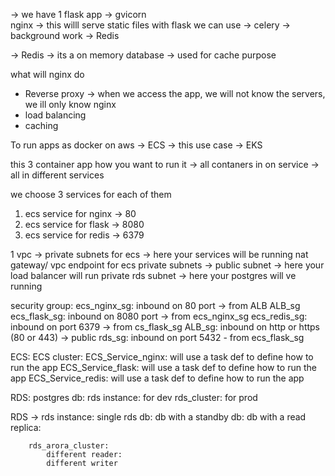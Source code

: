 -> 
we have 1 flask app -> gvicorn  
nginx -> this willl serve static files
with flask we can use -> celery -> background work -> Redis 

-> Redis -> its a on memory database -> used for cache purpose 




what will nginx do
- Reverse proxy -> when we access the app, we will not know the servers, we ill only know nginx
- load balancing
- caching 



To run apps as docker on aws 
-> ECS -> this use case
-> EKS 


this 3 container app 
how you want to run it
-> all contaners in on service
-> all in different services

we choose 3 services for each of them
1. ecs service for nginx -> 80
2. ecs service for flask -> 8080
3. ecs service for redis -> 6379

1 vpc -> 
 private subnets for ecs -> here your  services will be running
 nat gateway/ vpc endpoint for ecs private subnets -> 
 public subnet -> here your load balancer will run
 private rds subnet -> here your postgres will ve running

 security group:
    ecs_nginx_sg: inbound on 80 port -> from ALB ALB_sg
    ecs_flask_sg: inbound on 8080 port -> from  ecs_nginx_sg
    ecs_redis_sg: inbound on port 6379 -> from  cs_flask_sg
    ALB_sg: inbound on http or https (80 or 443) -> public
    rds_sg: inbound on port 5432 - from ecs_flask_sg

ECS:
    ECS cluster:
        ECS_Service_nginx: will use a task def to define how to run the app
        ECS_Service_flask: will use a task def to define how to run the app
        ECS_Service_redis: will use a task def to define how to run the app

RDS:
    postgres db:
        rds instance: for dev
        rds_cluster: for prod


RDS -> rds instance: 
            single rds db:
            db with a standby db:
            db with a read replica:

        rds_arora_cluster:
            different reader:
            different writer

            